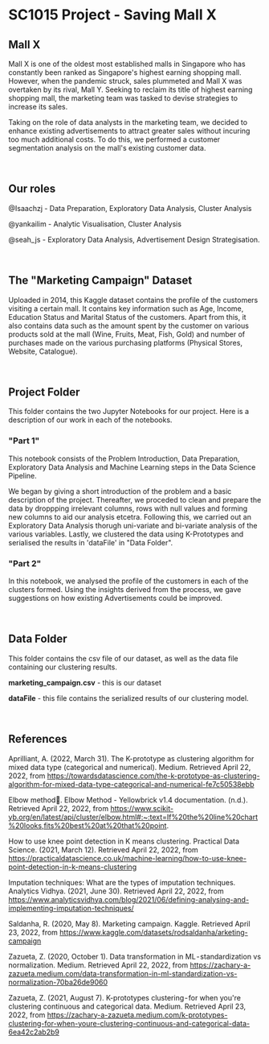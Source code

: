# SC1015 Project - Saving Mall X

## Mall X
Mall X is one of the oldest most established malls in Singapore who has constantly been ranked as Singapore's highest earning shopping mall. 
However, when the pandemic struck, sales plummeted and Mall X was overtaken by its rival, Mall Y. Seeking to reclaim its title of highest earning shopping mall, the marketing team was tasked to devise strategies to increase its sales.

Taking on the role of data analysts in the marketing team, we decided to enhance existing advertisements to attract greater sales without incuring too much additional costs. To do this, we performed a customer segmentation analysis on the mall's existing customer data.


<br>

## Our roles
@Isaachzj - Data Preparation, Exploratory Data Analysis, Cluster Analysis

@yankailim - Analytic Visualisation, Cluster Analysis

@seah_js - Exploratory Data Analysis, Advertisement Design Strategisation.


<br>

## The "Marketing Campaign" Dataset
Uploaded in 2014, this Kaggle dataset contains the profile of the customers visiting a certain mall. It contains key information such as Age, Income, Education Status and Marital Status of the customers. Apart from this, it also contains data such as the amount spent by the customer on various products sold at the mall (Wine, Fruits, Meat, Fish, Gold) and number of purchases made on the various purchasing platforms (Physical Stores, Website, Catalogue).


<br>

## Project Folder
This folder contains the two Jupyter Notebooks for our project. Here is a description of our work in each of the notebooks.

### "Part 1"
This notebook consists of the Problem Introduction, Data Preparation, Exploratory Data Analysis and Machine Learning steps in the Data Science Pipeline.

We began by giving a short introduction of the problem and a basic description of the project. Thereafter, we proceded to clean and prepare the data by droppping irrelevant columns, rows with null values and forming new columns to aid our analysis etcetra. Following this, we carried out an Exploratory Data Analysis thorugh uni-variate and bi-variate analysis of the various variables. Lastly, we clustered the data using K-Prototypes and serialised the results in 'dataFile' in "Data Folder". 

### "Part 2" 
In this notebook, we analysed the profile of the customers in each of the clusters formed. Using the insights derived from the process, we gave suggestions on how existing Advertisements could be improved.


<br>

## Data Folder
This folder contains the csv file of our dataset, as well as the data file containing our clustering results.

**marketing_campaign.csv** - this is our dataset

**dataFile** - this file contains the serialized results of our clustering model.


<br>

## References
Aprilliant, A. (2022, March 31). The K-prototype as clustering algorithm for mixed data type (categorical and numerical). Medium. Retrieved April 22, 2022, from https://towardsdatascience.com/the-k-prototype-as-clustering-algorithm-for-mixed-data-type-categorical-and-numerical-fe7c50538ebb 

Elbow method. Elbow Method - Yellowbrick v1.4 documentation. (n.d.). Retrieved April 22, 2022, from https://www.scikit-yb.org/en/latest/api/cluster/elbow.html#:~:text=If%20the%20line%20chart%20looks,fits%20best%20at%20that%20point. 

How to use knee point detection in K means clustering. Practical Data Science. (2021, March 12). Retrieved April 22, 2022, from https://practicaldatascience.co.uk/machine-learning/how-to-use-knee-point-detection-in-k-means-clustering 

Imputation techniques: What are the types of imputation techniques. Analytics Vidhya. (2021, June 30). Retrieved April 22, 2022, from https://www.analyticsvidhya.com/blog/2021/06/defining-analysing-and-implementing-imputation-techniques/ 

Saldanha, R. (2020, May 8). Marketing campaign. Kaggle. Retrieved April 23, 2022, from https://www.kaggle.com/datasets/rodsaldanha/arketing-campaign 

Zazueta, Z. (2020, October 1). Data transformation in ML - standardization vs normalization. Medium. Retrieved April 22, 2022, from https://zachary-a-zazueta.medium.com/data-transformation-in-ml-standardization-vs-normalization-70ba26de9060 

Zazueta, Z. (2021, August 7). K-prototypes clustering - for when you're clustering continuous and categorical data. Medium. Retrieved April 23, 2022, from https://zachary-a-zazueta.medium.com/k-prototypes-clustering-for-when-youre-clustering-continuous-and-categorical-data-6ea42c2ab2b9 

